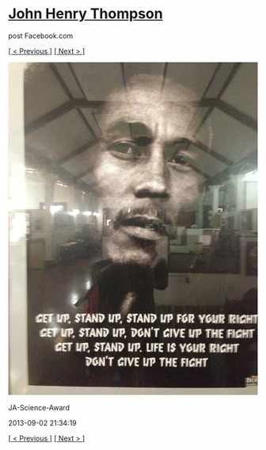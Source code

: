 # [John Henry Thompson](../README.md)
post Facebook.com

[[ < Previous ]](2013-09-02-23.md) [[ Next > ]](2013-09-02-25.md)

[![](../media/2013-09-02/JA-Science-Award-13.jpg)](../README.md)

JA-Science-Award

2013-09-02 21:34:19

[[ < Previous ]](2013-09-02-23.md) [[ Next > ]](2013-09-02-25.md)